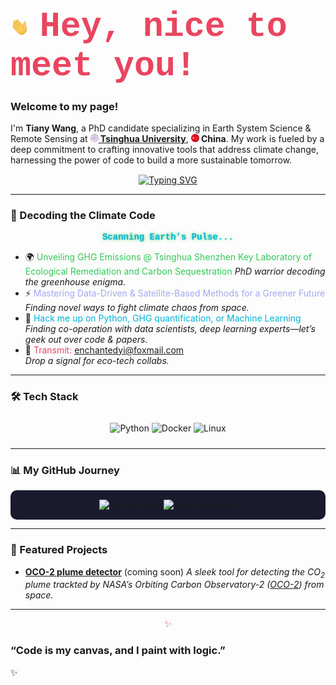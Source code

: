 
<p align="center" style="padding: 10px; max-width: 800px; margin: 0 auto;">
  <h1><img src="https://raw.githubusercontent.com/TianyWang/TianyWang/main/assets/wave_hand.gif" width="30" alt="Waving Hand" style="vertical-align: middle; margin-right: 10px;"/> 
  <span style="font-size: 55px; color: #E94560; vertical-align: middle; font-family: 'Courier New', monospace; font-weight: bold;">
    Hey, nice to meet you!</h1>
  </span>
</p>

### Welcome to my page!
<p>
I'm <b>Tiany Wang</b>, a PhD candidate specializing in Earth System Science & Remote Sensing at <img src="assets/tsinghua_logo.png" width="13"/><b><a href="https://www.tsinghua.edu.cn/"> Tsinghua University</a></b>, <img src="assets/china.png" width="13"/><b> China</b>. My work is fueled by a deep commitment to crafting innovative tools that address climate change, harnessing the power of code to build a more sustainable tomorrow.
</p>

<p align="center" style="margin-top: 15px; max-width: 800px; margin-left: auto; margin-right: auto;">
  <a href="https://readme-typing-svg.demolab.com"><img src="https://readme-typing-svg.demolab.com?font=Fira+Code&size=20&color=00B4D8&center=true&vCenter=true&width=450&lines=Climate+Researcher;Code+Alchemist;AI+Explorer" alt="Typing SVG"/></a>
</p>

---

### 🚀 Decoding the Climate Code
<p style="color: #00B4D8; font-family: 'Courier New', monospace; text-align: center; text-shadow: 0 0 5px #34C759;">
  <strong>Scanning Earth’s Pulse...</strong>
</p>

- 🌍 <span style="color: #34C759;">Unveiling GHG Emissions @ Tsinghua Shenzhen Key Laboratory of Ecological Remediation and Carbon Sequestration</span> 
  *PhD warrior decoding the greenhouse enigma.*
- ⚡️ <span style="color: #A5A6F6;">Mastering Data-Driven & Satellite-Based Methods for a Greener Future</span>  
  *Finding novel ways to fight climate chaos from space.*
- 💾 <span style="color: #00B4D8;">Hack me up on Python, GHG quantification, or Machine Learning</span>  
  *Finding co-operation with data scientists, deep learning experts—let’s geek out over code & papers.*
- 📡 <span style="color: #E94560;">Transmit: enchantedyi@foxmail.com</span>  
  *Drop a signal for eco-tech collabs.*

---

### 🛠️ Tech Stack
<p align="center" style="padding: 10px; border-radius: 8px;">
  <img src="https://img.shields.io/badge/Python-3776AB?style=for-the-badge&logo=python&logoColor=white" alt="Python"/>
  <img src="https://img.shields.io/badge/Docker-2496ED?style=for-the-badge&logo=docker&logoColor=white" alt="Docker"/>
  <img src="https://img.shields.io/badge/Linux-FCC624?style=for-the-badge&logo=linux&logoColor=black" alt="Linux"/>
</p>

---

### 📊 My GitHub Journey
<p align="center" style="background-color: #1A1A2E; padding: 15px; border-radius: 10px;">
  <img src="https://github-readme-stats.vercel.app/api?username=yourusername&show_icons=true&theme=dracula&hide_border=true" alt="GitHub Stats"/>
  <img src="https://github-readme-stats.vercel.app/api/top-langs/?username=yourusername&layout=compact&theme=dracula&hide_border=true" alt="Top Languages"/>
</p>

<!-- <p align="center">
  <img src="https://raw.githubusercontent.com/TianyWang/TianyWang/main/assets/TianyWang-3d-contrib.png" alt="3D Contribution Graph" style="border: 2px solid #00B4D8; border-radius: 10px;"/>
</p> -->

---

### 🌟 Featured Projects
- **[OCO-2 plume detector](https://github.com/TianyWang/TianyWang)** (coming soon)
  *A sleek tool for detecting the CO<sub>2</sub> plume trackted by NASA’s Orbiting Carbon Observatory-2 ([OCO-2](https://ocov2.jpl.nasa.gov/)) from space.*
<!-- - **[Project Name 2](https://github.com/yourusername/project2)**  
  *An innovative solution for [topic, e.g., data visualization].* -->
<!-- --- -->

<!-- ### 📬 Connect With Me
<p align="center" style="background-color: #16213E; padding: 10px; border-radius: 8px; border: 1px solid #533483;">
  <a href="https://twitter.com/yourhandle"><img src="https://img.shields.io/badge/Twitter-1DA1F2?style=for-the-badge&logo=twitter&logoColor=white" alt="Twitter"/></a>
  <a href="https://linkedin.com/in/yourprofile"><img src="https://img.shields.io/badge/LinkedIn-0A66C2?style=for-the-badge&logo=linkedin&logoColor=white" alt="LinkedIn"/></a>
</p> -->

---

<p align="center" style="color: #E94560;">
  ✨ <h3>“Code is my canvas, and I paint with logic.”</h3> ✨
</p>
